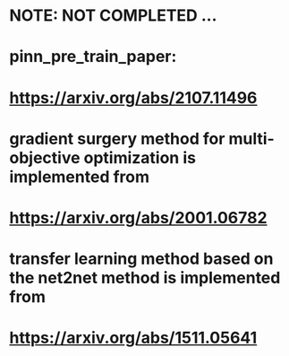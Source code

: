 # NOTE: NOT COMPLETED ...
# pinn_pre_train_paper: 
# https://arxiv.org/abs/2107.11496
# gradient surgery method for multi-objective optimization is implemented from 
# https://arxiv.org/abs/2001.06782
# transfer learning method based on the net2net method is implemented from
# https://arxiv.org/abs/1511.05641
